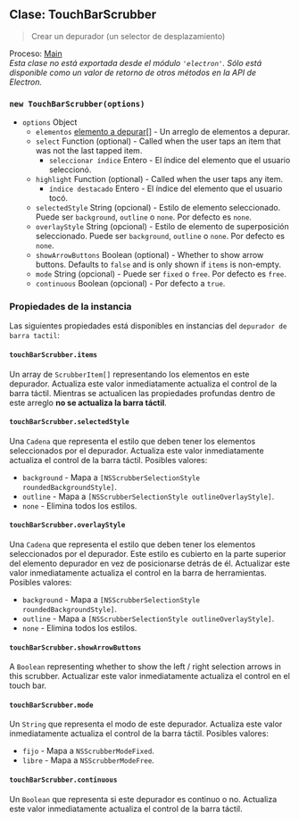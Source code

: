 ## Clase: TouchBarScrubber

> Crear un depurador (un selector de desplazamiento)

Proceso: [Main](../glossary.md#main-process)<br /> _Esta clase no está exportada desde el módulo `'electron'`. Sólo está disponible como un valor de retorno de otros métodos en la API de Electron._

### `new TouchBarScrubber(options)`

* `options` Object
  * `elementos` [elemento a depurar[]](structures/scrubber-item.md) - Un arreglo de elementos a depurar.
  * `select` Function (optional) - Called when the user taps an item that was not the last tapped item.
    * `seleccionar índice` Entero - El índice del elemento que el usuario seleccionó.
  * `highlight` Function (optional) - Called when the user taps any item.
    * `índice destacado` Entero - El índice del elemento que el usuario tocó.
  * `selectedStyle` String (opcional) - Estilo de elemento seleccionado. Puede ser `background`, `outline` o `none`. Por defecto es `none`.
  * `overlayStyle` String (opcional) - Estilo de elemento de superposición seleccionado. Puede ser `background`, `outline` o `none`. Por defecto es `none`.
  * `showArrowButtons` Boolean (optional) - Whether to show arrow buttons. Defaults to `false` and is only shown if `items` is non-empty.
  * `mode` String (opcional) - Puede ser `fixed` o `free`. Por defecto es `free`.
  * `continuous` Boolean (opcional) - Por defecto a `true`.

### Propiedades de la instancia

Las siguientes propiedades está disponibles en instancias del `depurador de barra tactil`:

#### `touchBarScrubber.items`

Un array de `ScrubberItem[]` representando los elementos en este depurador. Actualiza este valor inmediatamente actualiza el control de la barra táctil. Mientras se actualicen las propiedades profundas dentro de este arreglo **no se actualiza la barra táctil**.

#### `touchBarScrubber.selectedStyle`

Una `Cadena` que representa el estilo que deben tener los elementos seleccionados por el depurador. Actualiza este valor inmediatamente actualiza el control de la barra táctil. Posibles valores:

* `background` - Mapa a `[NSScrubberSelectionStyle roundedBackgroundStyle]`.
* `outline` - Mapa a `[NSScrubberSelectionStyle outlineOverlayStyle]`.
* `none` - Elimina todos los estilos.

#### `touchBarScrubber.overlayStyle`

Una `Cadena` que representa el estilo que deben tener los elementos seleccionados por el depurador. Este estilo es cubierto en la parte superior del elemento depurador en vez de posicionarse detrás de él. Actualizar este valor inmediatamente actualiza el control en la barra de herramientas. Posibles valores:

* `background` - Mapa a `[NSScrubberSelectionStyle roundedBackgroundStyle]`.
* `outline` - Mapa a `[NSScrubberSelectionStyle outlineOverlayStyle]`.
* `none` - Elimina todos los estilos.

#### `touchBarScrubber.showArrowButtons`

A `Boolean` representing whether to show the left / right selection arrows in this scrubber. Actualizar este valor inmediatamente actualiza el control en el touch bar.

#### `touchBarScrubber.mode`

Un `String` que representa el modo de este depurador. Actualiza este valor inmediatamente actualiza el control de la barra táctil. Posibles valores:

* `fijo` - Mapa a `NSScrubberModeFixed`.
* `libre` - Mapa a `NSScrubberModeFree`.

#### `touchBarScrubber.continuous`

Un `Boolean` que representa si este depurador es continuo o no. Actualiza este valor inmediatamente actualiza el control de la barra táctil.
